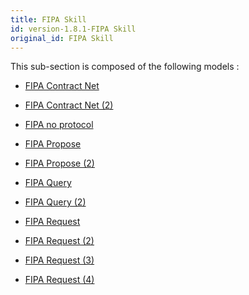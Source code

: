 ```yaml
---
title: FIPA Skill
id: version-1.8.1-FIPA Skill
original_id: FIPA Skill
---
```



This sub-section is composed of the following models :

* [FIPA Contract Net](references#FIPASkillFIPACFP(1))

* [FIPA Contract Net (2)](references#FIPASkillFIPACFP(2))

* [FIPA no protocol](references#FIPASkillFIPANoProtocol)

* [FIPA Propose](references#FIPASkillFIPAPropose(1))

* [FIPA Propose (2)](references#FIPASkillFIPAPropose(2))

* [FIPA Query](references#FIPASkillFIPAQuery(1))

* [FIPA Query (2)](references#FIPASkillFIPAQuery(2))

* [FIPA Request](references#FIPASkillFIPARequest(1))

* [FIPA Request (2)](references#FIPASkillFIPARequest(2))

* [FIPA Request (3)](references#FIPASkillFIPARequest(3))

* [FIPA Request (4)](references#FIPASkillFIPARequest(4))

